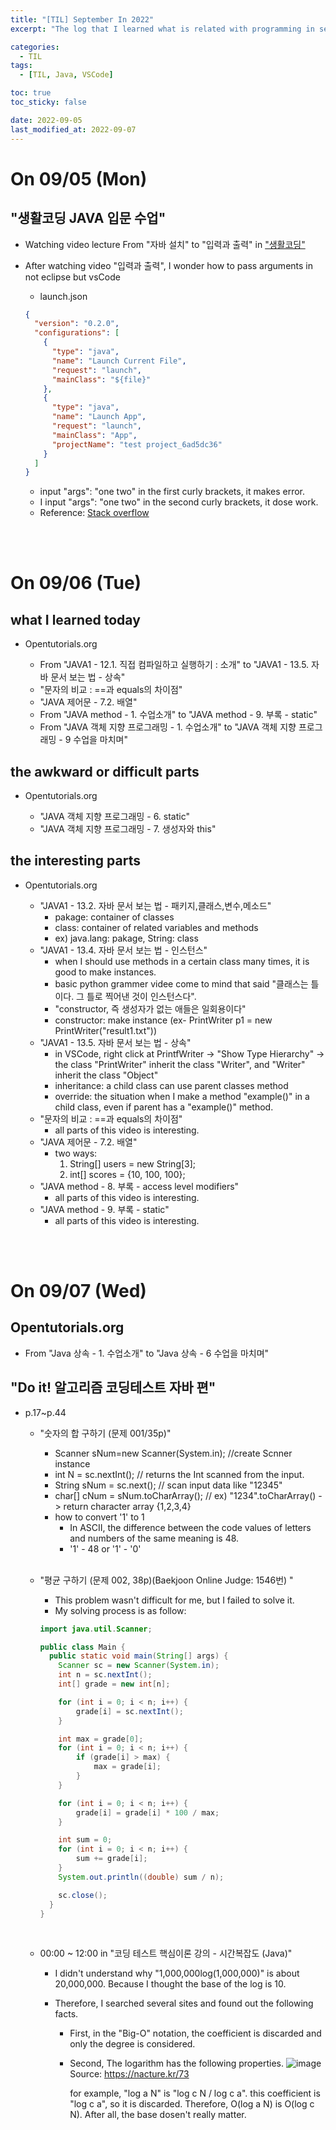 ```yaml
---
title: "[TIL] September In 2022"
excerpt: "The log that I learned what is related with programming in september 2022"

categories:
  - TIL
tags:
  - [TIL, Java, VSCode]

toc: true
toc_sticky: false

date: 2022-09-05
last_modified_at: 2022-09-07
---
```


# On 09/05 (Mon)

## "생활코딩 JAVA 입문 수업"

- Watching video lecture From "자바 설치" to "입력과 출력" in ["생활코딩"](https://opentutorials.org/course/3930)

- After watching video "입력과 출력", I wonder how to pass arguments in not eclipse but vsCode
  - launch.json
  ```json
  {
    "version": "0.2.0",
    "configurations": [
      {
        "type": "java",
        "name": "Launch Current File",
        "request": "launch",
        "mainClass": "${file}"
      },
      {
        "type": "java",
        "name": "Launch App",
        "request": "launch",
        "mainClass": "App",
        "projectName": "test project_6ad5dc36"
      }
    ]
  }
  ```
  - input "args": "one two" in the first curly brackets, it makes error.
  - I input "args": "one two" in the second curly brackets, it dose work.
  - Reference: [Stack overflow](https://stackoverflow.com/questions/52061958/vscode-java-launch-json-args)

<br><br>

# On 09/06 (Tue)

## what I learned today

- Opentutorials.org

  - From "JAVA1 - 12.1. 직접 컴파일하고 실행하기 : 소개" to "JAVA1 - 13.5. 자바 문서 보는 법 - 상속"
  - "문자의 비교 : ==과 equals의 차이점"
  - "JAVA 제어문 - 7.2. 배열"
  - From "JAVA method - 1. 수업소개" to "JAVA method - 9. 부록 - static"
  - From "JAVA 객체 지향 프로그래밍 - 1. 수업소개" to "JAVA 객체 지향 프로그래밍 - 9 수업을 마치며"

## the awkward or difficult parts

- Opentutorials.org

  - "JAVA 객체 지향 프로그래밍 - 6. static"
  - "JAVA 객체 지향 프로그래밍 - 7. 생성자와 this"

## the interesting parts

- Opentutorials.org

  - "JAVA1 - 13.2. 자바 문서 보는 법 - 패키지,클래스,변수,메소드"
    - pakage: container of classes
    - class: container of related variables and methods
    - ex) java.lang: pakage, String: class
  - "JAVA1 - 13.4. 자바 문서 보는 법 - 인스턴스"
    - when I should use methods in a certain class many times, it is good to make instances.
    - basic python grammer videe come to mind that said "클래스는 틀이다. 그 틀로 찍어낸 것이 인스턴스다".
    - "constructor, 즉 생성자가 없는 애들은 일회용이다"
    - constructor: make instance (ex- PrintWriter p1 = new PrintWriter("result1.txt"))
  - "JAVA1 - 13.5. 자바 문서 보는 법 - 상속"
    - in VSCode, right click at PrintfWriter -> "Show Type Hierarchy" -> the class "PrintWriter" inherit the class "Writer", and "Writer" inherit the class "Object"
    - inheritance: a child class can use parent classes method
    - override: the situation when I make a method "example()" in a child class, even if parent has a "example()" method.
  - "문자의 비교 : ==과 equals의 차이점"
    - all parts of this video is interesting.
  - "JAVA 제어문 - 7.2. 배열"
    - two ways:
      1. String[] users = new String[3];
      2. int[] scores = {10, 100, 100};
  - "JAVA method - 8. 부록 - access level modifiers"
    - all parts of this video is interesting.
  - "JAVA method - 9. 부록 - static"
    - all parts of this video is interesting.

<br><br>

# On 09/07 (Wed)

## Opentutorials.org

- From "Java 상속 - 1. 수업소개" to "Java 상속 - 6 수업을 마치며"

## "Do it! 알고리즘 코딩테스트 자바 편"

- p.17~p.44

  - "숫자의 합 구하기 (문제 001/35p)"

    - Scanner sNum=new Scanner(System.in); //create Scnner instance
    - int N = sc.nextInt(); // returns the Int scanned from the input.
    - String sNum = sc.next(); // scan input data like "12345"
    - char[] cNum = sNum.toCharArray(); // ex) "1234".toCharArray() -> return character array {1,2,3,4}
    - how to convert '1' to 1
      - In ASCII, the difference between the code values of letters and numbers of the same meaning is 48.
      - '1' - 48 or '1' - '0'

    <br>

  - "평균 구하기 (문제 002, 38p)(Baekjoon Online Judge: 1546번) "

    - This problem wasn't difficult for me, but I failed to solve it.
    - My solving process is as follow:

    ```java
    import java.util.Scanner;

    public class Main {
      public static void main(String[] args) {
        Scanner sc = new Scanner(System.in);
        int n = sc.nextInt();
        int[] grade = new int[n];

        for (int i = 0; i < n; i++) {
            grade[i] = sc.nextInt();
        }

        int max = grade[0];
        for (int i = 0; i < n; i++) {
            if (grade[i] > max) {
                max = grade[i];
            }
        }

        for (int i = 0; i < n; i++) {
            grade[i] = grade[i] * 100 / max;
        }

        int sum = 0;
        for (int i = 0; i < n; i++) {
            sum += grade[i];
        }
        System.out.println((double) sum / n);

        sc.close();
      }
    }
    ```

    <br>

  - 00:00 ~ 12:00 in "코딩 테스트 핵심이론 강의 - 시간복잡도 (Java)"

    - I didn't understand why "1,000,000log(1,000,000)" is about 20,000,000. Because I thought the base of the log is 10.
    - Therefore, I searched several sites and found out the following facts.

      - First, in the "Big-O" notation, the coefficient is discarded and only the degree is considered.
      - Second, The logarithm has the following properties.
        ![image](https://t1.daumcdn.net/cfile/tistory/997A6D435C5299E021)
        Source: <https://nacture.kr/73>

        for example, "log a N" is "log c N / log c a". this coefficient is "log c a", so it is discarded. Therefore, O(log a N) is O(log c N). After all, the base dosen't really matter.

